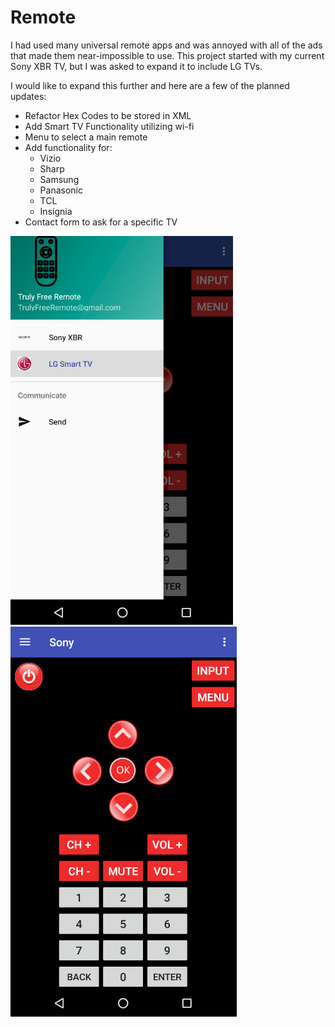 # Remote

I had used many universal remote apps and was annoyed with all of the ads that made them near-impossible to use.
This project started with my current Sony XBR TV, but I was asked to expand it to include LG TVs. 

I would like to expand this further and here are a few of the planned updates:
* Refactor Hex Codes to be stored in XML
* Add Smart TV Functionality utilizing wi-fi
* Menu to select a main remote
* Add functionality for:
  * Vizio
  * Sharp
  * Samsung
  * Panasonic
  * TCL
  * Insignia
* Contact form to ask for a specific TV


![alt text](https://github.com/DavidHunsaker/Remote/blob/master/Current%20Menu.PNG "Current Menu")
![alt text](https://github.com/DavidHunsaker/Remote/blob/master/Remote.PNG "Remote View")
